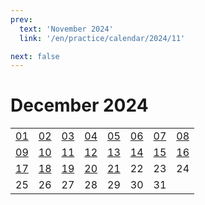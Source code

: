 ```yaml
---
prev:
  text: 'November 2024'
  link: '/en/practice/calendar/2024/11'

next: false
---
```


# December 2024

<table class="calendar">
	<tr>
		<td><a href=/en/practice/prob/2024/12/01>01</a><br><Badge type="danger" text="Bid"/></td>
		<td><a href=/en/practice/prob/2024/12/02>02</a><br><Badge type="warning" text="Play"/></td>
		<td><a href=/en/practice/prob/2024/12/03>03</a><br><Badge type="tip" text="Def"/></td>
		<td><a href=/en/practice/prob/2024/12/04>04</a><br><Badge type="danger" text="Bid"/></td>
		<td><a href=/en/practice/prob/2024/12/05>05</a><br><Badge type="warning" text="Play"/></td>
		<td><a href=/en/practice/prob/2024/12/06>06</a><br><Badge type="warning" text="Play"/></td>
		<td><a href=/en/practice/prob/2024/12/07>07</a><br><Badge type="warning" text="Play"/></td>
		<td><a href=/en/practice/prob/2024/12/08>08</a><br><Badge type="danger" text="Bid"/></td>
	</tr>
	<tr>
		<td><a href=/en/practice/prob/2024/12/09>09</a><br><Badge type="warning" text="Play"/></td>
		<td><a href=/en/practice/prob/2024/12/10>10</a><br><Badge type="tip" text="Def"/></td>
		<td><a href=/en/practice/prob/2024/12/11>11</a><br><Badge type="danger" text="Bid"/></td>
		<td><a href=/en/practice/prob/2024/12/12>12</a><br><Badge type="warning" text="Play"/></td>
		<td><a href=/en/practice/prob/2024/12/13>13</a><br><Badge type="warning" text="Play"/></td>
		<td><a href=/en/practice/prob/2024/12/14>14</a><br><Badge type="warning" text="Play"/></td>
		<td><a href=/en/practice/prob/2024/12/15>15</a><br><Badge type="danger" text="Bid"/></td>
		<td><a href=/en/practice/prob/2024/12/16>16</a><br><Badge type="warning" text="Play"/></td>
	</tr>
	<tr>
		<td><a href=/en/practice/prob/2024/12/17>17</a><br><Badge type="tip" text="Def"/></td>
		<td><a href=/en/practice/prob/2024/12/18>18</a><br><Badge type="danger" text="Bid"/></td>
		<td><a href=/en/practice/prob/2024/12/19>19</a><br><Badge type="warning" text="Play"/></td>
		<td><a href=/en/practice/prob/2024/12/20>20</a><br><Badge type="tip" text="Def"/></td>
		<td><a href=/en/practice/prob/2024/12/21>21</a><br><Badge type="warning" text="Play"/></td>
		<td>22</td>
		<td>23</td>
		<td>24</td>
	</tr>
    <tr>
        <td>25</td>
		<td>26</td>
		<td>27</td>
		<td>28</td>
		<td>29</td>
		<td>30</td>
		<td>31</td>
		<td></td>
	</tr>
</table>

[<Badge type="tip" text="Learning ->"/>](/en/learning/calendar/2024/12) <Badge type="info" text="Practice &uarr;"/>